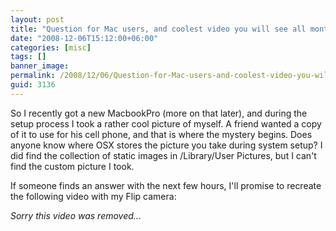 ```yaml
---
layout: post
title: "Question for Mac users, and coolest video you will see all month..."
date: "2008-12-06T15:12:00+06:00"
categories: [misc]
tags: []
banner_image: 
permalink: /2008/12/06/Question-for-Mac-users-and-coolest-video-you-will-see-all-month
guid: 3136
---
```


So I recently got a new MacbookPro (more on that later), and during the setup process I took a rather cool picture of myself. A friend wanted a copy of it to use for his cell phone, and that is where the mystery begins. Does anyone know where OSX stores the picture you take during system setup? I did find the collection of static images in /Library/User Pictures, but I can't find the custom picture I took.

If someone finds an answer with the next few hours, I'll promise to recreate the following video with my Flip camera:

<i>Sorry this video was removed...</i>
